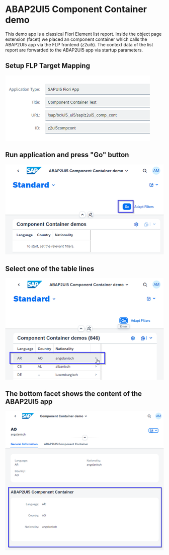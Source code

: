 # ABAP2UI5 Component Container demo
This demo app is a classical Fiori Element list report. Inside the object page extension (facet) we placed an component container which calls the ABAP2UI5 app via the FLP frontend (z2ui5).
The context data of the list report are forwarded to the ABAP2UI5 app via startup parameters.

## Setup FLP Target Mapping
![z2ui54](img/abap2ui5_comp_cont4.png) 

## Run application and press "Go" button
![z2ui51](./img/abap2ui5_comp_cont1.png)

## Select one of the table lines
![z2ui52](./img/abap2ui5_comp_cont2.png)

## The bottom facet shows the content of the ABAP2UI5 app
![z2ui53](./img/abap2ui5_comp_cont3.png)
